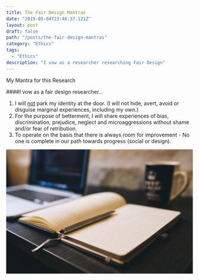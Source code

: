 ```yaml
---
title: The Fair Design Mantras
date: "2019-05-04T23:46:37.121Z"
layout: post
draft: false
path: "/posts/the-fair-design-mantras"
category: "Ethics"
tags:
  - "Ethics"
description: "I vow as a researcher researching Fair Design"
---
```



My Mantra for this Research

####I vow as a fair design researcher...

1. I will <u>not</u> park my identity at the door. (I will not hide, avert, avoid or disguise marginal experiences, including my own.)
2. For the purpose of betterment, I will share experiences of bias, discrimination, prejudice, neglect and microaggressions without shame and/or fear of retribution. 
3. To operate on the basis that there is always room for improvement - No one is complete in our path towards progress (social or design).

![Nulla faucibus vestibulum eros in tempus. Vestibulum tempor imperdiet velit nec dapibus](./1.jpg)

